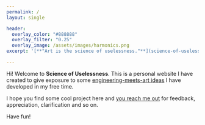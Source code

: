 ```yaml
---
permalink: /
layout: single

header:
  overlay_color: "#888888"
  overlay_filter: "0.25"
  overlay_image: /assets/images/harmonics.png
excerpt: '[**"Art is the science of uselessness."**](science-of-uselessness) --- <cite>Torcuato Luca de Tena</cite>'

---
```


Hi! Welcome to **Science of Uselessness**.
This is a personal website I have created to give exposure to some
[engineering-meets-art ideas](projects) I have developed in my free time.

I hope you find some cool project here and
[you reach me out](about#contact) for feedback, appreciation, clarification and so on.

Have fun!

[<i class="fas fa-palette"></i><i class="fas fa-laptop-code"></i>](projects)
